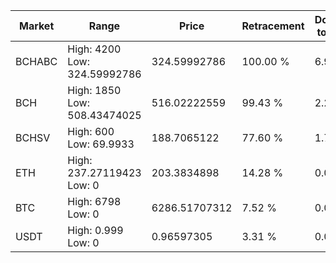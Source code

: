 | Market | Range | Price| Retracement | Doubles to 50% |
| --- | --- | --- | --- | --- |
| BCHABC | High: 4200<br />Low: 324.59992786 | 324.59992786 | 100.00 % | 6.97 |
| BCH | High: 1850<br />Low: 508.43474025 | 516.02222559 | 99.43 % | 2.29 |
| BCHSV | High: 600<br />Low: 69.9933 | 188.7065122 | 77.60 % | 1.78 |
| ETH | High: 237.27119423<br />Low: 0 | 203.3834898 | 14.28 % | 0.00 |
| BTC | High: 6798<br />Low: 0 | 6286.51707312 | 7.52 % | 0.00 |
| USDT | High: 0.999<br />Low: 0 | 0.96597305 | 3.31 % | 0.00 |
